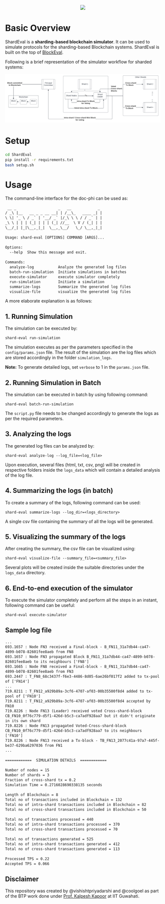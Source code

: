 <p align="center">
    <img src="https://github.com/vishishtpriyadarshi/ShardEval/blob/main/docs/ShardEval.png">
</p>


# Basic Overview
ShardEval is a **sharding-based blockchain simulator**. It can be used to simulate protocols for the sharding-based Blockchain systems. ShardEval is built on the top of [BlockEval](https://github.com/deepakgouda/BlockEval).

Following is a brief representation of the simulator workflow for sharded systems:

![Worklfow](docs/workflow.png)

# Setup
```bash
cd ShardEval
pip install -r requirements.txt
bash setup.sh
```

# Usage 
The command-line interface for the doc-phi can be used as:

```
 __ _                   _   __            _ 
/ _\ |__   __ _ _ __ __| | /__\_   ____ _| |
\ \| '_ \ / _` | '__/ _` |/_\ \ \ / / _` | |
_\ \ | | | (_| | | | (_| //__  \ V / (_| | |
\__/_| |_|\__,_|_|  \__,_\__/   \_/ \__,_|_|

Usage: shard-eval [OPTIONS] COMMAND [ARGS]...

Options:
  --help  Show this message and exit.

Commands:
  analyze-log           Analyze the generated log files
  batch-run-simulation  Initiate simulations in batches
  execute-simulator     execute simulator completely
  run-simulation        Initiate a simulation
  summarize-logs        Summarize the generated log files
  visualize-file        visualize the generated log files
```

A more elaborate explanation is as follows:

## 1. Running Simulation
The simulation can be executed by:
```
shard-eval run-simulation
```
The simulation executes as per the parameters specified in the
```config/params.json``` file. The result of the simulation are the log files which are stored accordingly in the folder ```simulation_logs```.

**Note:** To generate detailed logs, set ```verbose``` to 1 in the ```params.json``` file.

## 2. Running Simulation in Batch
The simulation can be executed in batch by using following command:
```
shard-eval batch-run-simulation
```

The ```script.py``` file needs to be changed accordingly to generate the logs as per the required parameters.

## 3. Analyzing the logs
The generated log files can be analyzed by:

```
shard-eval analyze-log --log_file=<log_file>
```

Upon execution, several files (html, txt, csv, png) will be created in respective folders inside the ```logs_data``` which will contain a detailed analysis of the log file. 


## 4. Summarizing the logs (in batch)
To create a summary of the logs, following command can be used:

```
shard-eval summarize-logs --log_dir=<logs_directory>
```

A single csv file containing the summary of all the logs will be generated.


## 5. Visualizing the summary of the logs
After creating the summary, the csv file can be visualized using:

```
shard-eval visualize-file --summary_file=<summary_file>
```

Several plots will be created inside the suitable directories under the ```logs_data``` directory.


## 6. End-to-end execution of the simulator
To execute the simulator completely and perform all the steps in an instant, following command can be useful:

```
shard-eval execute-simulator
```

## Sample log file

```
...
693.1657 : Node FN3 received a Final-block - B_FN11_31a7db44-ca47-4899-b078-82601fee8aeb from FN8
693.1657 : Node FN3 propagated Block B_FN11_31a7db44-ca47-4899-b078-82601fee8aeb to its neighbours ['FN8']
693.1665 : Node FN8 received a Final-block - B_FN11_31a7db44-ca47-4899-b078-82601fee8aeb from FN3
693.2447 : T_FN8_68c3437f-f6e3-4486-8d05-6ae26bf017f2 added to tx-pool of ['FN14']
...
719.8211 : T_FN12_a929b89a-3cf6-4707-af03-00b35500f8d4 added to tx-pool of ['FN10']
719.8211 : T_FN12_a929b89a-3cf6-4707-af03-00b35500f8d4 accepted by FN10
719.8226 : Node FN13 (Leader) received voted Cross-shard-block CB_FN10_0f76c779-d5f1-426d-b5c3-ca7adf928aa7 but it didn't originate in its own shard
719.8226 : Node FN13 propagated Voted-Cross-shard-block CB_FN10_0f76c779-d5f1-426d-b5c3-ca7adf928aa7 to its neighbours ['FN10']
719.8226 : Node FN13 received a Tx-block - TB_FN13_2077c41a-97a7-445f-be37-629ba6297036 from FN1
...

============  SIMULATION DETAILS  ============

Number of nodes = 15
Number of shards = 3
Fraction of cross-shard tx = 0.2
Simulation Time = 0.2716028690338135 seconds

Length of Blockchain = 8
Total no of transactions included in Blockchain = 132
Total no of intra-shard transactions included in Blockchain = 82
Total no of cross-shard transactions included in Blockchain = 50

Total no of transactions processed = 440
Total no of intra-shard transactions processed = 370
Total no of cross-shard transactions processed = 70

Total no of transactions generated = 525
Total no of intra-shard transactions generated = 412
Total no of cross-shard transactions generated = 113

Processed TPS = 0.22
Accepted TPS = 0.066
```

## Disclaimer
This repository was created by @vishishtpriyadarshi and @coolgoel as part of the BTP work done under [Prof. Kalpesh Kapoor](https://www.iitg.ac.in/kalpesh/) at IIT Guwahati.